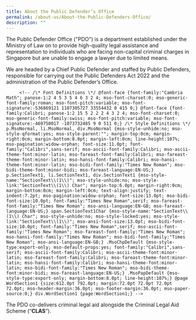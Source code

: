 ```yaml
---
title: About the Public Defender’s Office
permalink: /about-us/About-the-Public-Defenders-Office/
description: ""
---
```

The Public Defender Office ("PDO") is a department established under the Ministry of Law on  to provide high-quality legal assistance and representation to individuals who are facing non-capital criminal charges in Singapore but are unable to engage a lawyer due to limited means.

We are headed by a Chief Public Defender and staffed by Public Defenders, responsible for carrying out the Public Defenders Act 2022 and the administration of the Public Defender’s Office.

         <!-- /\* Font Definitions \*/ @font-face {font-family:"Cambria Math"; panose-1:2 4 5 3 5 4 6 3 2 4; mso-font-charset:0; mso-generic-font-family:roman; mso-font-pitch:variable; mso-font-signature:-536869121 1107305727 33554432 0 415 0;} @font-face {font-family:Calibri; panose-1:2 15 5 2 2 2 4 3 2 4; mso-font-charset:0; mso-generic-font-family:swiss; mso-font-pitch:variable; mso-font-signature:-469750017 -1073732485 9 0 511 0;} /\* Style Definitions \*/ p.MsoNormal, li.MsoNormal, div.MsoNormal {mso-style-unhide:no; mso-style-qformat:yes; mso-style-parent:""; margin-top:0cm; margin-right:0cm; margin-bottom:8.0pt; margin-left:0cm; line-height:107%; mso-pagination:widow-orphan; font-size:11.0pt; font-family:"Calibri",sans-serif; mso-ascii-font-family:Calibri; mso-ascii-theme-font:minor-latin; mso-fareast-font-family:Calibri; mso-fareast-theme-font:minor-latin; mso-hansi-font-family:Calibri; mso-hansi-theme-font:minor-latin; mso-bidi-font-family:"Times New Roman"; mso-bidi-theme-font:minor-bidi; mso-fareast-language:EN-US;} p.SectionText1, li.SectionText1, div.SectionText1 {mso-style-name:"SectionText\\(1\\)"; mso-style-unhide:no; mso-style-link:"SectionText\\(1\\) Char"; margin-top:6.0pt; margin-right:0cm; margin-bottom:0cm; margin-left:0cm; text-align:justify; text-indent:7.2pt; mso-pagination:widow-orphan; font-size:13.0pt; mso-bidi-font-size:10.0pt; font-family:"Times New Roman",serif; mso-fareast-font-family:"Times New Roman"; mso-ansi-language:EN-GB; mso-fareast-language:EN-US;} span.SectionText1Char {mso-style-name:"SectionText\\(1\\) Char"; mso-style-unhide:no; mso-style-locked:yes; mso-style-link:"SectionText\\(1\\)"; mso-ansi-font-size:13.0pt; mso-bidi-font-size:10.0pt; font-family:"Times New Roman",serif; mso-ascii-font-family:"Times New Roman"; mso-fareast-font-family:"Times New Roman"; mso-hansi-font-family:"Times New Roman"; mso-bidi-font-family:"Times New Roman"; mso-ansi-language:EN-GB;} .MsoChpDefault {mso-style-type:export-only; mso-default-props:yes; font-family:"Calibri",sans-serif; mso-ascii-font-family:Calibri; mso-ascii-theme-font:minor-latin; mso-fareast-font-family:Calibri; mso-fareast-theme-font:minor-latin; mso-hansi-font-family:Calibri; mso-hansi-theme-font:minor-latin; mso-bidi-font-family:"Times New Roman"; mso-bidi-theme-font:minor-bidi; mso-fareast-language:EN-US;} .MsoPapDefault {mso-style-type:export-only; margin-bottom:8.0pt; line-height:107%;} @page WordSection1 {size:612.0pt 792.0pt; margin:72.0pt 72.0pt 72.0pt 72.0pt; mso-header-margin:36.0pt; mso-footer-margin:36.0pt; mso-paper-source:0;} div.WordSection1 {page:WordSection1;} -->

The PDO co-delivers criminal legal aid alongside the Criminal Legal Aid Scheme (“**CLAS**”).
